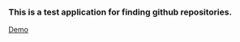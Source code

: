 ### This is a test application for finding github repositories.
[Demo](https://github-search-repository.herokuapp.com)
